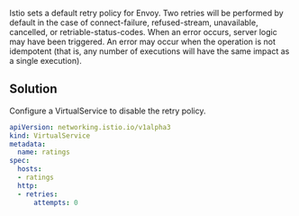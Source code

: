 Istio sets a default retry policy for Envoy. Two retries will be performed by default in the case of connect-failure, refused-stream, unavailable, cancelled, or retriable-status-codes. When an error occurs, server logic may have been triggered. An error may occur when the operation is not idempotent (that is, any number of executions will have the same impact as a single execution).

## Solution

Configure a VirtualService to disable the retry policy.

```yaml
apiVersion: networking.istio.io/v1alpha3
kind: VirtualService
metadata:
  name: ratings
spec:
  hosts:
  - ratings
  http:
  - retries:
      attempts: 0
```

